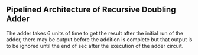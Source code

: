 ## Pipelined Architecture of Recursive Doubling Adder

The adder takes 6 units of time to get the result after the initial run of the adder, there may be output before the addition is complete but that output is to be ignored until the end of sec after the execution of the adder circuit.
